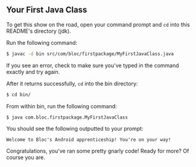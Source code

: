 ## Your First Java Class

To get this show on the road, open your command prompt and `cd` into this README's directory (jdk).

Run the following command:

``` bash
$ javac -d bin src/com/bloc/firstpackage/MyFirstJavaClass.java
```

If you see an error, check to make sure you've typed in the command exactly and try again.

After it returns successfully, `cd` into the bin directory:

``` bash
$ cd bin/
```

From within bin, run the following command:

``` bash
$ java com.bloc.firstpackage.MyFirstJavaClass
```

You should see the following outputted to your prompt:

```
Welcome to Bloc's Android apprenticeship! You're on your way!
```

Congratulations, you've ran some pretty gnarly code! Ready for more? Of course you are.
